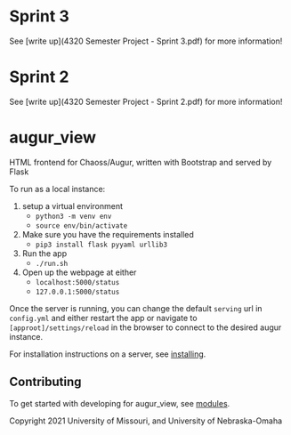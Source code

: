 # Sprint 3
See [write up](4320 Semester Project - Sprint 3.pdf) for more information!


# Sprint 2
See [write up](4320 Semester Project - Sprint 2.pdf) for more information!

# augur_view

HTML frontend for Chaoss/Augur, written with Bootstrap and served by Flask

To run as a local instance:

1. setup a virtual environment
    - `python3 -m venv env`
    - `source env/bin/activate`
2. Make sure you have the requirements installed
    - `pip3 install flask pyyaml urllib3`
3. Run the app
    - `./run.sh`
4. Open up the webpage at either
    - `localhost:5000/status`
    - `127.0.0.1:5000/status`

Once the server is running, you can change the default `serving` url in `config.yml` and either restart the app or navigate to `[approot]/settings/reload` in the browser to connect to the desired augur instance.

For installation instructions on a server, see [installing](installing.md).

## Contributing

To get started with developing for augur_view, see [modules](modules.md).

Copyright 2021 University of Missouri, and University of Nebraska-Omaha
